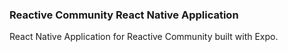 ### Reactive Community React Native Application

React Native Application for Reactive Community built with Expo.
